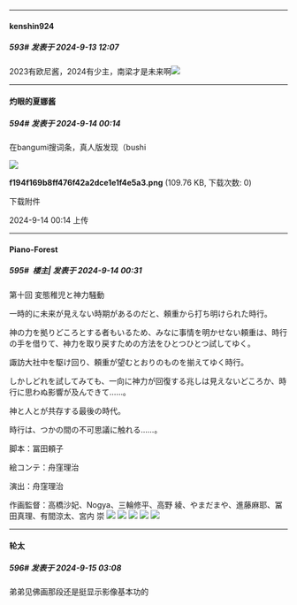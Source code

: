 ﻿
*****

####  kenshin924  
##### 593#       发表于 2024-9-13 12:07

2023有欧尼酱，2024有少主，南梁才是未来啊<img src="https://static.saraba1st.com/image/smiley/face2017/077.png" referrerpolicy="no-referrer">


*****

####  灼眼的夏娜酱  
##### 594#       发表于 2024-9-14 00:14

在bangumi搜词条，真人版发现（bushi

<img src="https://img.saraba1st.com/forum/202409/14/001447s99l59mlinx8plx4.png" referrerpolicy="no-referrer">

<strong>f194f169b8ff476f42a2dce1e1f4e5a3.png</strong> (109.76 KB, 下载次数: 0)

下载附件

2024-9-14 00:14 上传


*****

####  Piano-Forest  
##### 595#         楼主| 发表于 2024-9-14 00:31

第十回 変態稚児と神力騒動

一時的に未来が見えない時期があるのだと、頼重から打ち明けられた時行。

神の力を拠りどころとする者もいるため、みなに事情を明かせない頼重は、時行の手を借りて、神力を取り戻すための方法をひとつひとつ試してゆく。

諏訪大社中を駆け回り、頼重が望むとおりのものを揃えてゆく時行。

しかしどれを試してみても、一向に神力が回復する兆しは見えないどころか、時行に思わぬ影響が及んできて……。

神と人とが共存する最後の時代。

時行は、つかの間の不可思議に触れる……。

脚本：冨田頼子

絵コンテ：舟窪理治

演出：舟窪理治

作画監督：高橋沙妃、Nogya、三輪修平、高野 綾、やまだまや、進藤麻耶、冨田真理、有間涼太、宮内 崇
<img src="https://p.sda1.dev/19/bac5d10a9cc54d7a9b493144c5cd953a/story_3679_photo_172622871637137842.jpg" referrerpolicy="no-referrer">
<img src="https://p.sda1.dev/19/202ee6da5bacc27108e498371c309523/story_3679_photo_1726228716652651223.jpg" referrerpolicy="no-referrer">
<img src="https://p.sda1.dev/19/46c3a467f6af91ae6da736f91c370bfe/story_3679_photo_1726228716897518620.jpg" referrerpolicy="no-referrer">
<img src="https://p.sda1.dev/19/59030eceaafeee1e1911cf7edfec2162/story_3679_photo_1726228717084380748.jpg" referrerpolicy="no-referrer">
<img src="https://p.sda1.dev/19/5bf9d831d16d37335634e3f33a57a2e6/story_3679_photo_1726228717322861723.jpg" referrerpolicy="no-referrer">


*****

####  轮太  
##### 596#       发表于 2024-9-15 03:08

弟弟见佛画那段还是挺显示影像基本功的

